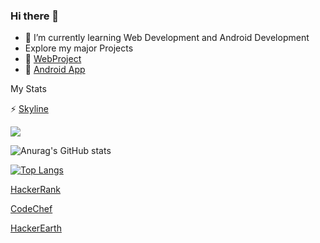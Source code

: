 ### Hi there 👋
- 🌱 I’m currently learning Web Development and Android Development
- Explore my major Projects 
- 🔭   [WebProject](https://github.com/saikiranreddyappidi/WebProject) 
- 🔭   [Android App](https://github.com/saikiranreddyappidi/Calculator)
<!--
**saikiranreddyappidi/saikiranreddyappidi** is a ✨ _special_ ✨ repository because its `README.md` (this file) appears on your GitHub profile.

Here are some ideas to get you started:

- 🔭 I’m currently working on ...
- 🌱 I’m currently learning ...
- 👯 I’m looking to collaborate on ...
- 🤔 I’m looking for help with ...
- 💬 Ask me about ...
- 📫 How to reach me: ...
- 😄 Pronouns: ...
- ⚡ Fun fact: ...
-->
My Stats

⚡ [Skyline](https://skyline.github.com/saikiranreddyappidi/2022)

![](https://komarev.com/ghpvc/?username=saikiranreddyappidi&color=blueviolet)

![Anurag's GitHub stats](https://github-readme-stats.vercel.app/api?username=saikiranreddyappidi&show_icons=true&theme=radical)

[![Top Langs](https://github-readme-stats.vercel.app/api/top-langs/?username=saikiranreddyappidi&layout=compact)](https://github.com/anuraghazra/github-readme-stats)

[HackerRank](https://www.hackerrank.com/saikiranreddyap1)

[CodeChef](https://www.codechef.com/users/saikiranreddya)

[HackerEarth](https://www.hackerearth.com/@saikiranreddyappidi)
